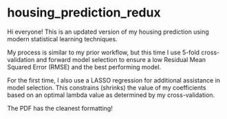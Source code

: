 # housing_prediction_redux
Hi everyone! This is an updated version of my housing prediction using modern statistical learning techniques. 

My process is similar to my prior workflow, but this time I use 5-fold cross-validation and forward model selection to ensure a low Residual Mean Squared Error (RMSE) and the best performing model.

For the first time, I also use a LASSO regression for additional assistance in model selection. This constrains (shrinks) the value of my coefficients based on an optimal lambda value as determined by my cross-validation. 

The PDF has the cleanest formatting!
